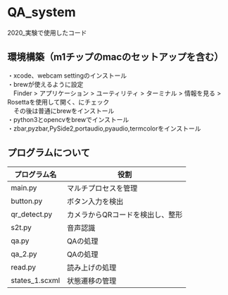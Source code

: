 # QA_system

2020_実験で使用したコード

## 環境構築（m1チップのmacのセットアップを含む）
・xcode、webcam settingのインストール  
・brewが使えるように設定  
　Finder > アプリケーション > ユーティリティ > ターミナル > 情報を見る > Rosettaを使用して開く、にチェック  
　その後は普通にbrewをインストール  
・python3とopencvをbrewでインストール  
・zbar,pyzbar,PySide2,portaudio,pyaudio,termcolorをインストール  


## プログラムについて
| プログラム名 | 役割 |
---|---
| main.py | マルチプロセスを管理 |
| button.py | ボタン入力を検出 |
| qr_detect.py | カメラからQRコードを検出し、整形 |
| s2t.py | 音声認識 |
| qa.py | QAの処理 |
| qa_2.py | QAの処理 |
| read.py | 読み上げの処理 |
| states_1.scxml | 状態遷移の管理 |
